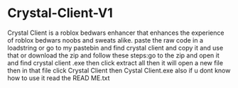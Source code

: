 # Crystal-Client-V1
Crystal Client is a roblox bedwars enhancer that enhances the experience of roblox bedwars noobs and sweats alike.
paste the raw code in a loadstring or go to my pastebin and find crystal client and copy it and use that
or download the zip and follow these steps:go to the zip and open it and find crystal client .exe then click extract all then it will open a new file then in that file click Crystal Client then Cystal Client.exe also if u dont know how to use it read the READ ME.txt

